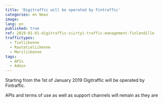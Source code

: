 ```yaml
---
title: 'Digitraffic will be operated by Fintraffic'
categories: en News
image: 
lang: en
published: true
ref: 2019-01-01-digitraffic-siirtyi-traffic-management-finlandille
traffictypes:
  - Tieliikenne
  - Rautatieliikenne
  - Meriliikenne
tags:
  - APIs
  - Admin
---
```


Starting from the 1st of January 2019 Digitraffic will be operated by Fintraffic. 

APIs and terms of use as well as support channels will remain as they are
